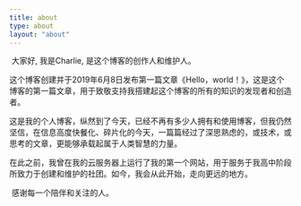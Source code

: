 ```yaml
---
title: about
type: about
layout: "about"
---
```

​	大家好, 我是Charlie, 是这个博客的创作人和维护人。

​	这个博客创建并于2019年6月8日发布第一篇文章《Hello，world！》，这是这个博客的第一篇文章，用于致敬支持我搭建起这个博客的所有的知识的发现者和创造者。

​	这是我的个人博客，纵然到了今天，已经不再有多少人拥有和使用博客，但我仍然坚信，在信息高度快餐化、碎片化的今天，一篇篇经过了深思熟虑的，或技术，或思考的文章，更能够承载起属于人类智慧的力量。

​	在此之前，我曾在我的云服务器上运行了我的第一个网站，用于服务于我高中阶段所致力于创建和维护的社团。如今，我会从此开始，走向更远的地方。

​	感谢每一个陪伴和关注的人。

